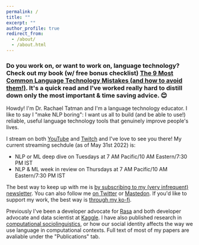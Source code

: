 ```yaml
---
permalink: /
title: ""
excerpt: ""
author_profile: true
redirect_from: 
  - /about/
  - /about.html
---
```


### Do you work on, or want to work on, language technology? Check out my book (w/ free bonus checklist) [The 9 Most Common Language Technology Mistakes (and how to avoid them!)](https://ko-fi.com/s/ba37783585). It's a quick read and I've worked really hard to distill down only the most important & time saving advice. 😊

Howdy! I'm Dr. Rachael Tatman and I'm a language technology educator. I like to say I "make NLP boring": I want us all to build (and be able to use!) reliable, useful language technology tools that genuinely improve people's lives.

I stream on both [YouTube](https://www.youtube.com/c/RachaelTatmanNLP) and [Twitch](https://www.twitch.tv/rctatman/)  and I've love to see you there! My current streaming sechdule (as of May 31st 2022) is: 

- NLP or ML deep dive on Tuesdays at 7 AM Pacific/10 AM Eastern/7:30 PM IST
- NLP & ML week in review on Thursdays at 7 AM Pacific/10 AM Eastern/7:30 PM IST

The best way to keep up with me is [by subscribing to my (very infrequent) newsletter](https://tinyletter.com/rctatman). You can also follow me [on Twitter](https://twitter.com/rctatman) or [Mastedon](https://mastodon.rctatman.com/@rctatman). If you'd like to support my work, the best way is [through my ko-fi](https://ko-fi.com/rctatman/tiers).

Previously I've been a developer advocate for [Rasa](https://rasa.com/) and both developer advocate and data scientist at [Kaggle](https://www.kaggle.com/rtatman). I have also published research in [computational sociolinguistics](https://makingnoiseandhearingthings.com/2017/06/13/what-is-computational-sociolinguistics-and-whos-doing-it/), or how our social identity affects the way we use language in computational contexts. Full text of most of my papers are avaliable under the "Publications" tab.
